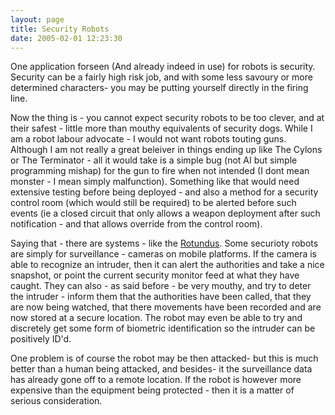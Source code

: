 ```yaml
---
layout: page
title: Security Robots
date: 2005-02-01 12:23:30
---
```

<p>One application forseen (And already indeed in use) for robots is security. Security can be a fairly high risk job, and with some less savoury or more determined characters- you may be putting yourself directly in the firing line.
</p>
<p>Now the thing is - you cannot expect security robots to be too clever, and at their safest - little more than mouthy equivalents of security dogs. While I am a robot labour advocate - I would not want robots touting guns. Although I am not really a great beleiver in things ending up like The Cylons or The Terminator - all it would take is a simple bug (not AI but simple programming mishap) for the gun to fire when not intended (I dont mean monster - I mean simply malfunction). Something like that would need extensive testing before being deployed - and also a method for a security control room (which would still be required) to be alerted before such events (ie a closed circuit that only allows a weapon deployment after such notification - and that allows override from the control room).
</p>
<p>Saying that - there are systems - like the <a class="wiki" href="/wiki/rotundus.html" title="Rotundus">Rotundus</a>. Some securioty robots are simply for surveillance - cameras on mobile platforms. If the camera is able to recognize an intruder, then it can alert the authorities and take a nice snapshot, or point the current security monitor feed at what they have caught. They can also - as said before - be very mouthy, and try to deter the intruder - inform them that the authorities have been called, that they are now being watched, that there movements have been recorded and are now stored at a secure location. The robot may even be able to try and discretely get some form of biometric identification so the intruder can be positively ID'd.
</p>
<p>One problem is of course the robot may be then attacked- but this is much better than a human being attacked, and besides- it the surveillance data has already gone off to a remote location. If the robot is however more expensive than the equipment being protected - then it is a matter of serious consideration.
</p>
